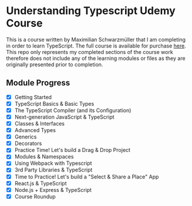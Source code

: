# Understanding Typescript Udemy Course
This is a course written by Maximilian Schwarzmüller that I am completing in order to learn TypeScript.  The full course is available for purchase [here](https://www.udemy.com/courses/search/?src=ukw&q=understanding+typescript).  This repo only represents my completed sections of the course work therefore does not include any of the learning modules or files as they are originally presented prior to completion.

## Module Progress
- [x] Getting Started
- [x] TypeScript Basics & Basic Types
- [x] The TypeScript Compiler (and its Configuration)
- [x] Next-generation JavaScript & TypeScript
- [x] Classes & Interfaces
- [x] Advanced Types
- [x] Generics
- [x] Decorators
- [x] Practice Time! Let's build a Drag & Drop Project
- [x] Modules & Namespaces
- [x] Using Webpack with Typescript
- [x] 3rd Party Libraries & TypeScript
- [x] Time to Practice! Let's build a "Select & Share a Place" App
- [x] React.js & TypeScript
- [x] Node.js + Express & TypeScript
- [x] Course  Roundup